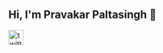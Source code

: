 ## Hi, I'm Pravakar Paltasingh 👋

<p align="left">
  <img width="30" height="30" src="https://img.icons8.com/fluency/48/twitter.png" alt="twitter"/>
</p>

